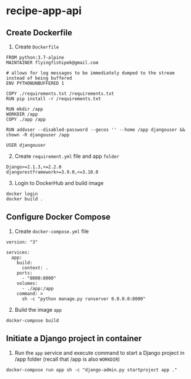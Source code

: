 # recipe-app-api

## Create Dockerfile

1. Create `Dockerfile`

```
FROM python:3.7-alpine
MAINTAINER flyingfishipek@gmail.com

# allows for log messages to be immediately dumped to the stream instead of being buffered
ENV PYTHONUNBUFFERED 1

COPY ./requirements.txt /requirements.txt
RUN pip install -r /requirements.txt

RUN mkdir /app
WORKDIR /app
COPY ./app /app

RUN adduser --disabled-password --gecos '' --home /app djangouser && chown -R djangouser /app

USER djangouser
```

2. Create `requirement.yml` file and app `folder`

```
Django>=2.1.3,<=2.2.0
djangorestframework>=3.9.0,<=3.10.0
```

3. Login to DockerHub and build image

```shell
docker login
docker build .
```

## Configure Docker Compose

1. Create `docker-compose.yml` file

```
version: "3"

services:
  app:
    build:
      context: .
    ports:
      - "8000:8000"
    volumes:
      - ./app:/app
    command: >
      sh -c "python manage.py runserver 0.0.0.0:8000"
```

2. Build the image `app`

```shell
docker-compose build
```

## Initiate a Django project in container

1. Run the `app` service and execute command to start a Django project in /app folder (recall that /app is also `WORKDIR`)

```shell
docker-compose run app sh -c "django-admin.py startproject app ."
```
